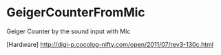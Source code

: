# GeigerCounterFromMic
Geiger Counter by the sound input with Mic

[Hardware]
http://digi-p.cocolog-nifty.com/open/2011/07/rev3-130c.html
